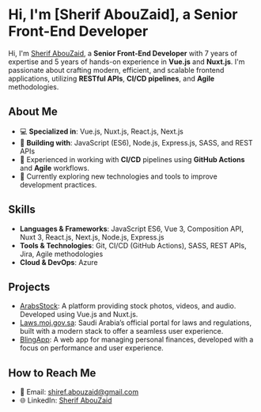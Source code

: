 # Hi, I'm [Sherif AbouZaid], a Senior Front-End Developer

Hi, I'm [Sherif AbouZaid]([https://github.com/your-username](https://github.com/Shiref-Abouzaid)), a **Senior Front-End Developer** with 7 years of expertise and 5 years of hands-on experience in **Vue.js** and **Nuxt.js**. I'm passionate about crafting modern, efficient, and scalable frontend applications, utilizing **RESTful APIs**, **CI/CD pipelines**, and **Agile** methodologies.

## About Me
- 💻 **Specialized in**: Vue.js, Nuxt.js, React.js, Next.js
- 🔧 **Building with**: JavaScript (ES6), Node.js, Express.js, SASS, and REST APIs
- 🚀 Experienced in working with **CI/CD** pipelines using **GitHub Actions** and **Agile** workflows.
- 🌱 Currently exploring new technologies and tools to improve development practices.

## Skills
- **Languages & Frameworks**: JavaScript ES6, Vue 3, Composition API, Nuxt 3, React.js, Next.js, Node.js, Express.js
- **Tools & Technologies**: Git, CI/CD (GitHub Actions), SASS, REST APIs, Jira, Agile methodologies
- **Cloud & DevOps**: Azure

## Projects
- [ArabsStock](https://arabsstock.com/): A platform providing stock photos, videos, and audio. Developed using Vue.js and Nuxt.js.
- [Laws.moj.gov.sa](https://laws.moj.gov.sa/): Saudi Arabia’s official portal for laws and regulations, built with a modern stack to offer a seamless user experience.
- [BlingApp](https://blingapp.net/): A web app for managing personal finances, developed with a focus on performance and user experience.

## How to Reach Me
- 📧 Email: [shiref.abouzaid@gmail.com](mailto:shiref.abouzaid@gmail.com)
- 🌐 LinkedIn: [Sherif AbouZaid](https://linkedin.com/in/shiref-abouzaid)
